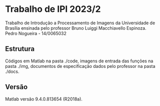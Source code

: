 # Trabalho de IPI 2023/2

Trabalho de Introdução a Processamento de Imagens da Universidade de Brasília ensinada pelo professor Bruno Luiggi Macchiavello Espinoza.  
Pedro Nogueira - 14/0065032  

## Estrutura

Códigos em Matlab na pasta ./code, imagens de entrada das funções na pasta ./img, documentos de especificação dados pelo professor na pasta ./docs.  

## Versão

Matlab versão 9.4.0.813654 (R2018a).  
